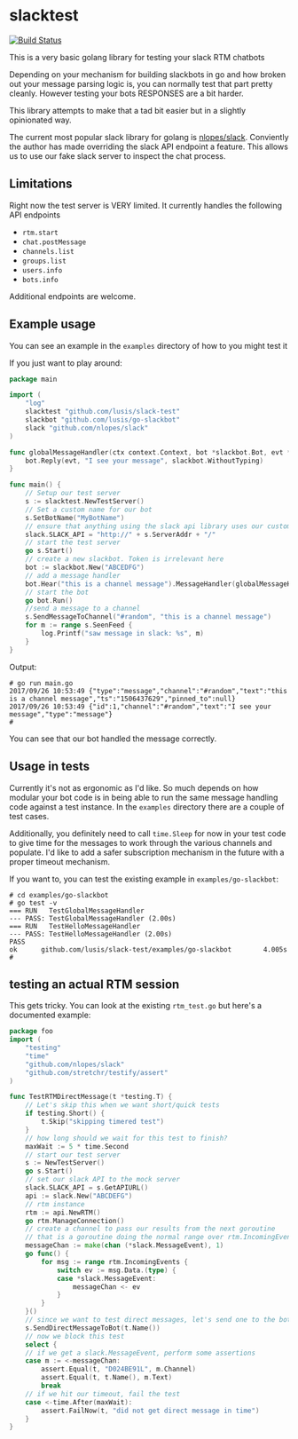 # slacktest

[![Build Status](https://travis-ci.org/lusis/slack-test.svg?branch=master)](https://travis-ci.org/lusis/slack-test)

This is a very basic golang library for testing your slack RTM chatbots

Depending on your mechanism for building slackbots in go and how broken out your message parsing logic is, you can normally test that part pretty cleanly.
However testing your bots RESPONSES are a bit harder.

This library attempts to make that a tad bit easier but in a slightly opinionated way.

The current most popular slack library for golang is [nlopes/slack](https://github.com/nlopes/slack). Conviently the author has made overriding the slack API endpoint a feature. This allows us to use our fake slack server to inspect the chat process.

## Limitations

Right now the test server is VERY limited. It currently handles the following API endpoints

- `rtm.start`
- `chat.postMessage`
- `channels.list`
- `groups.list`
- `users.info`
- `bots.info`

Additional endpoints are welcome.

## Example usage

You can see an example in the `examples` directory of how to you might test it

If you just want to play around:

```go
package main

import (
    "log"
    slacktest "github.com/lusis/slack-test"
    slackbot "github.com/lusis/go-slackbot"
    slack "github.com/nlopes/slack"
)

func globalMessageHandler(ctx context.Context, bot *slackbot.Bot, evt *slack.MessageEvent) {
    bot.Reply(evt, "I see your message", slackbot.WithoutTyping)
}

func main() {
    // Setup our test server
    s := slacktest.NewTestServer()
    // Set a custom name for our bot
    s.SetBotName("MyBotName")
    // ensure that anything using the slack api library uses our custom server
    slack.SLACK_API = "http://" + s.ServerAddr + "/"
    // start the test server
    go s.Start()
    // create a new slackbot. Token is irrelevant here
    bot := slackbot.New("ABCEDFG")
    // add a message handler
    bot.Hear("this is a channel message").MessageHandler(globalMessageHandler)
    // start the bot
    go bot.Run()
    //send a message to a channel
    s.SendMessageToChannel("#random", "this is a channel message")
    for m := range s.SeenFeed {
        log.Printf("saw message in slack: %s", m)
    }
}
```

Output:

```shell
# go run main.go
2017/09/26 10:53:49 {"type":"message","channel":"#random","text":"this is a channel message","ts":"1506437629","pinned_to":null}
2017/09/26 10:53:49 {"id":1,"channel":"#random","text":"I see your message","type":"message"}
#
```

You can see that our bot handled the message correctly.

## Usage in tests

Currently it's not as ergonomic as I'd like. So much depends on how modular your bot code is in being able to run the same message handling code against a test instance. In the `examples` directory there are a couple of test cases.

Additionally, you definitely need to call `time.Sleep` for now in your test code to give time for the messages to work through the various channels and populate. I'd like to add a safer subscription mechanism in the future with a proper timeout mechanism.

If you want to, you can test the existing example in `examples/go-slackbot`:

```shell
# cd examples/go-slackbot
# go test -v
=== RUN   TestGlobalMessageHandler
--- PASS: TestGlobalMessageHandler (2.00s)
=== RUN   TestHelloMessageHandler
--- PASS: TestHelloMessageHandler (2.00s)
PASS
ok      github.com/lusis/slack-test/examples/go-slackbot        4.005s
#
```

## testing an actual RTM session

This gets tricky. You can look at the existing `rtm_test.go` but here's a documented example:

```go
package foo
import (
    "testing"
    "time"
    "github.com/nlopes/slack"
    "github.com/stretchr/testify/assert"
)

func TestRTMDirectMessage(t *testing.T) {
    // Let's skip this when we want short/quick tests
    if testing.Short() {
        t.Skip("skipping timered test")
    }
    // how long should we wait for this test to finish?
    maxWait := 5 * time.Second
    // start our test server
    s := NewTestServer()
    go s.Start()
    // set our slack API to the mock server
    slack.SLACK_API = s.GetAPIURL()
    api := slack.New("ABCDEFG")
    // rtm instance
    rtm := api.NewRTM()
    go rtm.ManageConnection()
    // create a channel to pass our results from the next goroutine
    // that is a goroutine doing the normal range over rtm.IncomingEvents
    messageChan := make(chan (*slack.MessageEvent), 1)
    go func() {
        for msg := range rtm.IncomingEvents {
            switch ev := msg.Data.(type) {
            case *slack.MessageEvent:
                messageChan <- ev
            }
        }
    }()
    // since we want to test direct messages, let's send one to the bot
    s.SendDirectMessageToBot(t.Name())
    // now we block this test
    select {
    // if we get a slack.MessageEvent, perform some assertions
    case m := <-messageChan:
        assert.Equal(t, "D024BE91L", m.Channel)
        assert.Equal(t, t.Name(), m.Text)
        break
    // if we hit our timeout, fail the test
    case <-time.After(maxWait):
        assert.FailNow(t, "did not get direct message in time")
    }
}
```